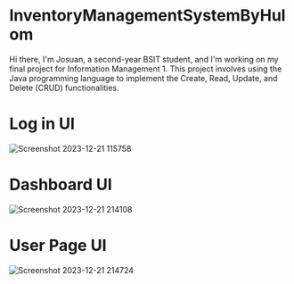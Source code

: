 # InventoryManagementSystemByHulom

Hi there, I'm Josuan, a second-year BSIT student, and I'm working on my final project for Information Management 1. This project involves using the Java programming language to implement the Create, Read, Update, and Delete (CRUD) functionalities.

# Log in UI
![Screenshot 2023-12-21 115758](https://github.com/Webwan07/InventoryManagementSystemByHulom/assets/110836440/c93fdfae-e51f-497e-bc8b-968c9dfdab19)

# Dashboard UI
![Screenshot 2023-12-21 214108](https://github.com/Webwan07/InventoryManagementSystemByHulom/assets/110836440/1d48d77f-ba29-4829-b9d2-28b371b860c6)

# User Page UI
![Screenshot 2023-12-21 214724](https://github.com/Webwan07/InventoryManagementSystemByHulom/assets/110836440/3dfc5c2a-8f49-404d-b7a6-6e5ce4bafc1d)
